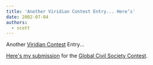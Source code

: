 ```yaml
---
title: 'Another Viridian Contest Entry... Here’s'
date: 2002-07-04
authors:
  - scott
---
```


Another [Viridian Contest](http://www.viridianrepository.com/) Entry...

[Here's my submission](http://spaceninja.local/viridian/notebook.html) for the [Global Civil Society Contest](http://www.viridianrepository.com/GlobalCivil/default.htm).
